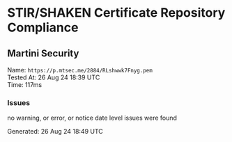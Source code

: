 # STIR/SHAKEN Certificate Repository Compliance

## Martini Security

Name: `https://p.mtsec.me/2884/RLshwwk7Fnyg.pem`\
Tested At: 26 Aug 24 18:39 UTC\
Time: 117ms

### Issues

no warning, or error, or notice date level issues were found

Generated: 26 Aug 24 18:49 UTC